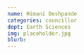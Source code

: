 ```yaml
---
name: Himani Deshpande
categories: councillor
dept: Earth Sciences
img: placeholder.jpg
blurb:
---
```

